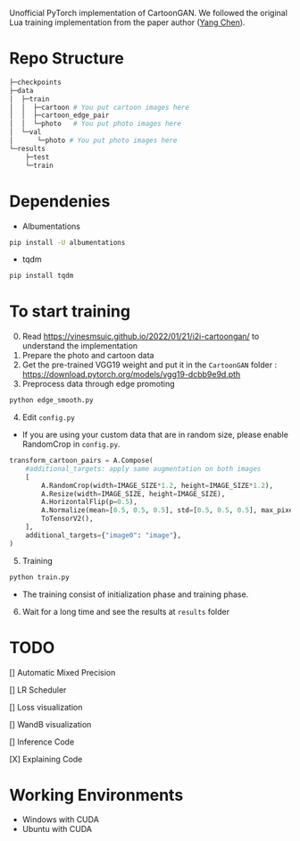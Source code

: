 
Unofficial PyTorch implementation of CartoonGAN. We followed the original Lua training implementation from the paper author ([Yang Chen](https://github.com/FlyingGoblin/CartoonGAN)).

# Repo Structure
```python
├─checkpoints
├─data
│  ├─train 
│  │  ├─cartoon # You put cartoon images here
│  │  ├─cartoon_edge_pair 
│  │  └─photo   # You put photo images here
│  └─val
│      └─photo # You put photo images here
└─results
    ├─test  
    └─train
```


# Dependenies
* Albumentations
```bash
pip install -U albumentations
```
* tqdm
```bash
pip install tqdm
```

# To start training

0. Read https://vinesmsuic.github.io/2022/01/21/i2i-cartoongan/ to understand the implementation
1. Prepare the photo and cartoon data
2. Get the pre-trained VGG19 weight and put it in the `CartoonGAN` folder : 
    https://download.pytorch.org/models/vgg19-dcbb9e9d.pth
3. Preprocess data through edge promoting
```bash
python edge_smooth.py
```
4. Edit `config.py`
* If you are using your custom data that are in random size, please enable RandomCrop in `config.py`.
```python
transform_cartoon_pairs = A.Compose(
    #additional_targets: apply same augmentation on both images
    [   
        A.RandomCrop(width=IMAGE_SIZE*1.2, height=IMAGE_SIZE*1.2),
        A.Resize(width=IMAGE_SIZE, height=IMAGE_SIZE),
        A.HorizontalFlip(p=0.5),
        A.Normalize(mean=[0.5, 0.5, 0.5], std=[0.5, 0.5, 0.5], max_pixel_value=255.0),
        ToTensorV2(),
    ], 
    additional_targets={"image0": "image"},
)
```
5. Training
```bash
python train.py
```
* The training consist of initialization phase and training phase.
6. Wait for a long time and see the results at `results` folder


# TODO

[] Automatic Mixed Precision

[] LR Scheduler

[] Loss visualization

[] WandB visualization

[] Inference Code

[X] Explaining Code

# Working Environments

* Windows with CUDA
* Ubuntu with CUDA
